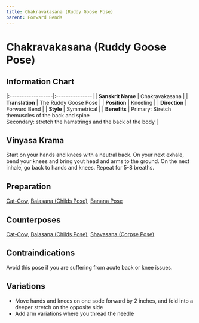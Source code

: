 ```yaml
---
title: Chakravakasana (Ruddy Goose Pose)
parent: Forward Bends
---
```


# Chakravakasana (Ruddy Goose Pose)

## Information Chart

|:------------------|:---------------|
| **Sanskrit Name**     | Chakravakasana   |
| **Translation**       | The Ruddy Goose Pose   |
| **Position**          | Kneeling |
| **Direction**         | Forward Bend   |
| **Style**             | Symmetrical   |
| **Benefits**          | Primary: Stretch themuscles of the back and spine <br> Secondary: stretch the hamstrings and the back of the body   |


## Vinyasa Krama 
Start on your hands and knees with a neutral back. On your next exhale, bend your knees and bring yout head and arms to the ground. On the next inhale, go back to hands and knees. Repeat for 5-8 breaths. 

## Preparation 
[Cat-Cow](), [Balasana (Childs Pose)](), [Banana Pose]()

## Counterposes
[Cat-Cow](), [Balasana (Childs Pose)](), [Shavasana (Corpse Pose)]()

## Contraindications
Avoid this pose if you are suffering from acute back or knee issues. 

## Variations
- Move hands and knees on one sode forward by 2 inches, and fold into a deeper stretch on the opposite side
- Add arm variations where you thread the needle


